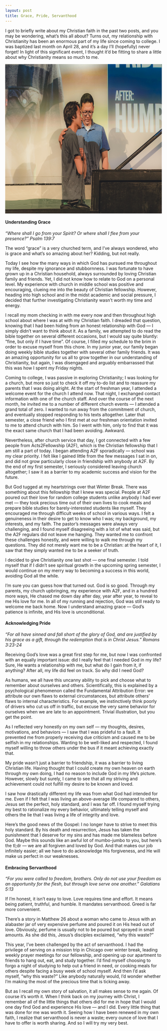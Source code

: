 ```yaml
---
layout: post
title: Grace, Pride, Servanthood
---
```


I got to briefly write about my Christian faith in the past two posts, and you may be wondering, what’s this all about? Turns out, my relationship with Christianity has been an enormous part of my life since coming to college. I was baptized last month on April 28, and it’s a day I’ll (hopefully) never forget! In light of this significant event, I thought it’d be fitting to share a little about why Christianity means so much to me.

<img src="/assets/img/gps/1.JPG" height="480" style="margin-right:auto; display: block"/>

#### Understanding Grace
*“Where shall I go from your Spirit? Or where shall I flee from your presence?” Psalm 139:7*

The word “grace” is a very churched term, and I’ve always wondered, who is grace and what’s so amazing about her? Kidding, but not really.

Today I see how the many ways in which God has pursued me throughout my life, despite my ignorance and stubbornness. I was fortunate to have grown up in a Christian household, always surrounded by loving Christian family and friends. Yet, I did not know how to relate to God on a personal level. My experience with church in middle school was positive and encouraging, clueing me into the beauty of Christian fellowship. However, heading into high school and in the midst academic and social pressure, I decided that further investigating Christianity wasn’t worth my time and energy. 

I recall my mom checking in with me every now and then throughout high school about where I was at with my Christian faith. I dreaded that question, knowing that I had been hiding from an honest relationship with God — I simply didn’t want to think about it. As a family, we attempted to do read the bible together on several different occasions, but I would say quite bluntly: “fine, but only if I have time”. Of course, I filled my schedule to the brim in order to excuse myself from this chore. In my junior year, our family began doing weekly bible studies together with several other family friends. It was an amazing opportunity for us all to grow together in our understanding of Christianity, but again, I was disengaged and arguably embarrassed that this was how I spent my Friday nights. 

Coming to college, I was passive in exploring Christianity; I was looking for a church, but more so just to check it off my to-do list and to reassure my parents that I was doing alright. At the start of freshman year, I attended a welcome event for the church I attend now. That night, I exchanged contact information with one of the church staff. And over the course of the next month, he invited me to a number of different church events — I attended a grand total of zero. I wanted to run away from the commitment of church, and eventually stopped responding to his texts altogether. Later that semester, a close friend who I first met at our freshman orientation invited to me to attend church with him. So I went with him, only to find that it was the exact same church that I had been avoiding. Awkward.

Nevertheless, after church service that day, I got connected with a few people from Acts2Fellowship (A2F), which is the Christian fellowship that I am still a part of today. I began attending A2F sporadically — school was my clear priority. I felt like I gained little from the few messages I sat in on, and did not grow particularly close in friendship with anybody at A2F. By the end of my first semester, I seriously considered leaving church altogether; I saw it as a barrier to my academic success and vision for the future. 

But God tugged at my heartstrings over that Winter Break. There was something about this fellowship that I knew was special. People at A2F poured out their love for random college students unlike anybody I had ever met — they took precious time out of their own lives to cook meals and prepare bible studies for barely-interested students like myself. They encouraged me through difficult weeks of school in various ways. I felt a genuineness in their desire to get to know who I was; my background, my interests, and my faith. The pastor’s messages were always very challenging, and I found myself disagreeing with a lot of what was said, but the A2F regulars did not leave me hanging. They wanted me to confront these challenges honestly, and were willing to walk me through my questions. They did not merely want me to be a Christian: at the heart of it, I saw that they simply wanted me to be a seeker of truth. 

I decided to give Christianity one last shot — one final semester. I told myself that if I didn’t see spiritual growth in the upcoming spring semester, I would continue on my merry way to becoming a success in this world, avoiding God all the while. 

I’m sure you can guess how that turned out. God is so good. Through my parents, my church upbringing, my experience with A2F, and in a hundred more ways, He chased me down day after day, year after year, to reveal to me His love for me. In all of my running and rejection, God was still ready to welcome me back home. Now I understand amazing grace — God’s patience is infinite, and His love is unconditional. 

#### Acknowledging Pride
*“For all have sinned and fall short of the glory of God, and are justified by his grace as a gift, through the redemption that is in Christ Jesus.” Romans 3:23-24*

Receiving God’s love was a great first step for me, but now I was confronted with an equally important issue: did I really feel that I needed God in my life? Sure, He wants a relationship with me, but what do I gain from it, if anything? After all, my life did feel on track. So why did I need God?

As humans, we all have this uncanny ability to pick and choose what to remember about ourselves and others. Scientifically, this is explained by a psychological phenomenon called the Fundamental Attribution Error: we attribute our own flaws to external circumstances, but attribute others’ flaws to internal characteristics. For example, we instinctively think poorly of drivers who cut us off in traffic, but excuse the very same behavior for ourselves when we are late to an appointment. Trivial illustration, but you get the point. 

As I reflected very honestly on my own self — my thoughts, desires, motivations, and behaviors — I saw that I was prideful to a fault. It prevented me from properly receiving due criticism and caused me to be selfish in my relationships. Wanting to be well-liked and respected, I found myself willing to throw others under the bus if it meant achieving exactly that. 

My pride wasn’t just a barrier to friendship, it was a barrier to living Christian life. Having thought that I could create my own heaven on earth through my own doing, I had no reason to include God in my life’s picture. However, slowly but surely, I came to see that all my striving and achievement could not fulfill my desire to be known and loved. 

I saw how drastically different my life was from what God had intended for me. Even if I felt that I was living an above-average life compared to others, Jesus set the perfect, holy standard, and I was far off. I found myself trying my best to rationalize my every behavior, ultimately telling myself and others the lie that I was living a life of integrity and love. 

Here’s the good news of the Gospel: I no longer have to strive to meet this holy standard. By his death and resurrection, Jesus has taken the punishment that I deserve for my sins and has made me blameless before God. Maybe this sounds like an awful lot of mumbo-jumbo to you, but here’s the tl;dr — we are all forgiven and loved by God. And that makes our job infinitely easier; all we have to do acknowledge His forgiveness, and He will make us perfect in our weaknesses. 

#### Embracing Servanthood
*“For you were called to freedom, brothers. Only do not use your freedom as an opportunity for the flesh, but through love serve one another.” Galatians 5:13*

If I’m honest, it isn’t easy to love. Love requires time and effort. It means being patient, truthful, and humble. It mandates servanthood. Greed is far more convenient. 

There’s a story in Matthew 26 about a woman who came to Jesus with an alabaster jar of very expensive perfume and poured it on His head out of love. Obviously, perfume is usually not to be poured but sprayed in small amounts. As she did this, Jesus’s disciples exclaimed, “why this waste?”

This year, I’ve been challenged by the act of servanthood. I had the privilege of serving on a mission trip in Chicago over winter break, leading weekly prayer meetings for our fellowship, and opening up our apartment to friends to hang out, eat, and study together. I’d find myself choosing to forgo a night of studying to help out a friend in need, or cooking meals for others despite facing a busy week of school myself. And then I’d ask myself, “why this waste?” Like anybody naturally would, I’d wonder whether I’m making the most of the precious time that is ticking away. 

But as I recall my own story of salvation, it all makes sense to me again. Of course it’s worth it. When I think back on my journey with Christ, I remember all of the little things that others did for me in hope that I would one day find God and experience His love — and I did. Every little thing that was done for me was worth it. Seeing how I have been renewed in my own faith, I realize that servanthood is never a waste; every ounce of love that I have to offer is worth sharing. And so I will try my very best.